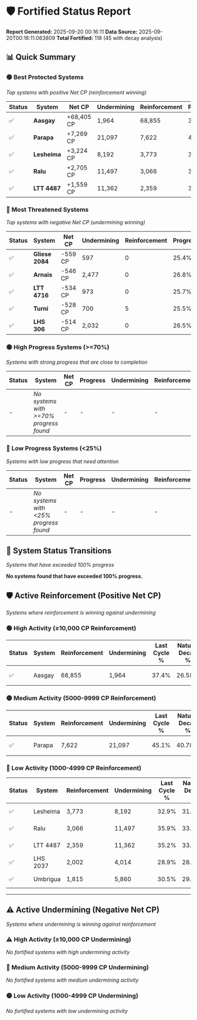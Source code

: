 # 🛡️ Fortified Status Report

**Report Generated:** 2025-09-20 00:16:11
**Data Source:** 2025-09-20T00:16:11.063809
**Total Fortified:** 118 (45 with decay analysis)

## 📊 Quick Summary

### 🟢 **Best Protected Systems**
*Top systems with positive Net CP (reinforcement winning)*

| Status | System | Net CP | Undermining | Reinforcement | Progress |
|--------|--------|--------|-------------|---------------|----------|
| ✅ | **Aasgay** | +68,405 CP | 1,964 | 68,855 | 37.1% |
| ✅ | **Parapa** | +7,269 CP | 21,097 | 7,622 | 41.9% |
| ✅ | **Lesheima** | +3,224 CP | 8,192 | 3,773 | 31.6% |
| ✅ | **Ralu** | +2,705 CP | 11,497 | 3,066 | 34.1% |
| ✅ | **LTT 4487** | +1,559 CP | 11,362 | 2,359 | 33.5% |

### 🔴 **Most Threatened Systems**
*Top systems with negative Net CP (undermining winning)*

| Status | System | Net CP | Undermining | Reinforcement | Progress |
|--------|--------|--------|-------------|---------------|----------|
| ✅ | **Gliese 2084** | -559 CP | 597 | 0 | 25.4% |
| ✅ | **Arnais** | -546 CP | 2,477 | 0 | 26.8% |
| ✅ | **LTT 4716** | -534 CP | 973 | 0 | 25.7% |
| ✅ | **Turni** | -528 CP | 700 | 5 | 25.5% |
| ✅ | **LHS 306** | -514 CP | 2,032 | 0 | 26.5% |

### 🟢 **High Progress Systems (>=70%)**
*Systems with strong progress that are close to completion*

| Status | System | Net CP | Progress | Undermining | Reinforcement |
|--------|--------|--------|----------|-------------|---------------|
| - | *No systems with >=70% progress found* | - | - | - | - |

### 🔴 **Low Progress Systems (<25%)**
*Systems with low progress that need attention*

| Status | System | Net CP | Progress | Undermining | Reinforcement |
|--------|--------|--------|----------|-------------|---------------|
| - | *No systems with <25% progress found* | - | - | - | - |
## 🔄 System Status Transitions
*Systems that have exceeded 100% progress*

**No systems found that have exceeded 100% progress.**

## 🛡️ Active Reinforcement (Positive Net CP)
*Systems where reinforcement is winning against undermining*

### 🟢 High Activity (≥10,000 CP Reinforcement)

| Status | System | Reinforcement | Undermining | Last Cycle % | Natural Decay % | Current Progress % | Current CP | Net CP | Activity |
|--------|--------|---------------|-------------|--------------|-----------------|-------------------|------------|--------|----------|
| ✅ | Aasgay | 68,855 | 1,964 | 37.4% | 26.58% | 37.1% | 241,150 | +68,405 | 🟢 High Reinforcement |

### 🟡 Medium Activity (5000-9999 CP Reinforcement)

| Status | System | Reinforcement | Undermining | Last Cycle % | Natural Decay % | Current Progress % | Current CP | Net CP | Activity |
|--------|--------|---------------|-------------|--------------|-----------------|-------------------|------------|--------|----------|
| ✅ | Parapa | 7,622 | 21,097 | 45.1% | 40.78% | 41.9% | 272,350 | +7,269 | 🟡 Medium Reinforcement |

### 🔴 Low Activity (1000-4999 CP Reinforcement)

| Status | System | Reinforcement | Undermining | Last Cycle % | Natural Decay % | Current Progress % | Current CP | Net CP | Activity |
|--------|--------|---------------|-------------|--------------|-----------------|-------------------|------------|--------|----------|
| ✅ | Lesheima | 3,773 | 8,192 | 32.9% | 31.10% | 31.6% | 205,400 | +3,224 | 🔵 Low Reinforcement |
| ✅ | Ralu | 3,066 | 11,497 | 35.9% | 33.68% | 34.1% | 221,650 | +2,705 | 🔵 Low Reinforcement |
| ✅ | LTT 4487 | 2,359 | 11,362 | 35.2% | 33.26% | 33.5% | 217,750 | +1,559 | 🔵 Low Reinforcement |
| ✅ | LHS 2037 | 2,002 | 4,014 | 28.9% | 28.07% | 28.3% | 183,950 | +1,519 | 🔵 Low Reinforcement |
| ✅ | Umbrigua | 1,815 | 5,860 | 30.5% | 29.40% | 29.6% | 192,400 | +1,293 | 🔵 Low Reinforcement |


---

## ⚠️ Active Undermining (Negative Net CP)
*Systems where undermining is winning against reinforcement*

### ⚠️ High Activity (≥10,000 CP Undermining)

*No fortified systems with high undermining activity*

### 🔶 Medium Activity (5000-9999 CP Undermining)

*No fortified systems with medium undermining activity*

### 🟡 Low Activity (1000-4999 CP Undermining)

*No fortified systems with low undermining activity*
